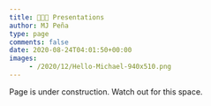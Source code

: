 ```yaml
---
title: 👨🏻‍🏫 Presentations
author: MJ Peña
type: page
comments: false
date: 2020-08-24T04:01:50+00:00
images: 
     - /2020/12/Hello-Michael-940x510.png
---
```


Page is under construction. Watch out for this space.